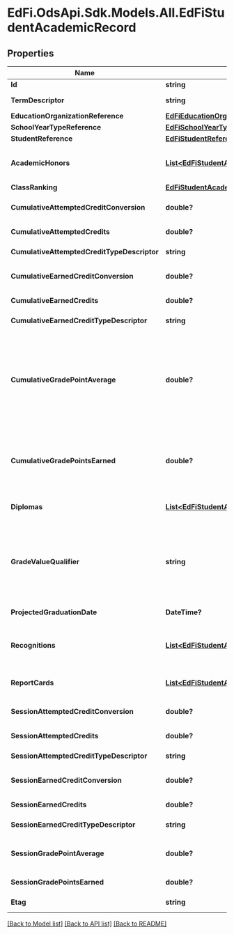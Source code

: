 # EdFi.OdsApi.Sdk.Models.All.EdFiStudentAcademicRecord
## Properties

Name | Type | Description | Notes
------------ | ------------- | ------------- | -------------
**Id** | **string** |  | 
**TermDescriptor** | **string** | The term for the session during the school year. | 
**EducationOrganizationReference** | [**EdFiEducationOrganizationReference**](EdFiEducationOrganizationReference.md) |  | 
**SchoolYearTypeReference** | [**EdFiSchoolYearTypeReference**](EdFiSchoolYearTypeReference.md) |  | 
**StudentReference** | [**EdFiStudentReference**](EdFiStudentReference.md) |  | 
**AcademicHonors** | [**List&lt;EdFiStudentAcademicRecordAcademicHonor&gt;**](EdFiStudentAcademicRecordAcademicHonor.md) | An unordered collection of studentAcademicRecordAcademicHonors. Academic distinctions earned by or awarded to the student. | [optional] 
**ClassRanking** | [**EdFiStudentAcademicRecordClassRanking**](EdFiStudentAcademicRecordClassRanking.md) |  | [optional] 
**CumulativeAttemptedCreditConversion** | **double?** | Conversion factor that when multiplied by the number of credits is equivalent to Carnegie units. | [optional] 
**CumulativeAttemptedCredits** | **double?** | The value of credits or units of value awarded for the completion of a course. | [optional] 
**CumulativeAttemptedCreditTypeDescriptor** | **string** | The type of credits or units of value awarded for the completion of a course. | [optional] 
**CumulativeEarnedCreditConversion** | **double?** | Conversion factor that when multiplied by the number of credits is equivalent to Carnegie units. | [optional] 
**CumulativeEarnedCredits** | **double?** | The value of credits or units of value awarded for the completion of a course. | [optional] 
**CumulativeEarnedCreditTypeDescriptor** | **string** | The type of credits or units of value awarded for the completion of a course. | [optional] 
**CumulativeGradePointAverage** | **double?** | A measure of average performance in all courses taken by an individual during his or her school career as determined for record-keeping purposes. This is obtained by dividing the total grade points received by the total number of credits attempted. This usually includes grade points received and credits attempted in his or her current school as well as those transferred from schools in which the individual was previously enrolled. | [optional] 
**CumulativeGradePointsEarned** | **double?** | The cumulative number of grade points an individual earns by successfully completing courses or examinations during his or her enrollment in the current school as well as those transferred from schools in which the individual had been previously enrolled. | [optional] 
**Diplomas** | [**List&lt;EdFiStudentAcademicRecordDiploma&gt;**](EdFiStudentAcademicRecordDiploma.md) | An unordered collection of studentAcademicRecordDiplomas. Diploma(s) earned by the student. | [optional] 
**GradeValueQualifier** | **string** | The scale of equivalents, if applicable, for grades awarded as indicators of performance in schoolwork. For example, numerical equivalents for letter grades used in determining a student&#39;s Grade Point Average (A&#x3D;4, B&#x3D;3, C&#x3D;2, D&#x3D;1 in a four-point system) or letter equivalents for percentage grades (90-100%&#x3D;A, 80-90%&#x3D;B, etc.) | [optional] 
**ProjectedGraduationDate** | **DateTime?** | The month and year the student is projected to graduate. | [optional] 
**Recognitions** | [**List&lt;EdFiStudentAcademicRecordRecognition&gt;**](EdFiStudentAcademicRecordRecognition.md) | An unordered collection of studentAcademicRecordRecognitions. Recognitions given to the student for accomplishments in a co-curricular or extracurricular activity. | [optional] 
**ReportCards** | [**List&lt;EdFiStudentAcademicRecordReportCard&gt;**](EdFiStudentAcademicRecordReportCard.md) | An unordered collection of studentAcademicRecordReportCards. Report cards for the student. | [optional] 
**SessionAttemptedCreditConversion** | **double?** | Conversion factor that when multiplied by the number of credits is equivalent to Carnegie units. | [optional] 
**SessionAttemptedCredits** | **double?** | The value of credits or units of value awarded for the completion of a course. | [optional] 
**SessionAttemptedCreditTypeDescriptor** | **string** | The type of credits or units of value awarded for the completion of a course. | [optional] 
**SessionEarnedCreditConversion** | **double?** | Conversion factor that when multiplied by the number of credits is equivalent to Carnegie units. | [optional] 
**SessionEarnedCredits** | **double?** | The value of credits or units of value awarded for the completion of a course. | [optional] 
**SessionEarnedCreditTypeDescriptor** | **string** | The type of credits or units of value awarded for the completion of a course. | [optional] 
**SessionGradePointAverage** | **double?** | The grade point average for an individual computed as the grade points earned during the session divided by the number of credits attempted. | [optional] 
**SessionGradePointsEarned** | **double?** | The number of grade points an individual earned for this session. | [optional] 
**Etag** | **string** | A unique system-generated value that identifies the version of the resource. | [optional] 

[[Back to Model list]](../README.md#documentation-for-models) [[Back to API list]](../README.md#documentation-for-api-endpoints) [[Back to README]](../README.md)

